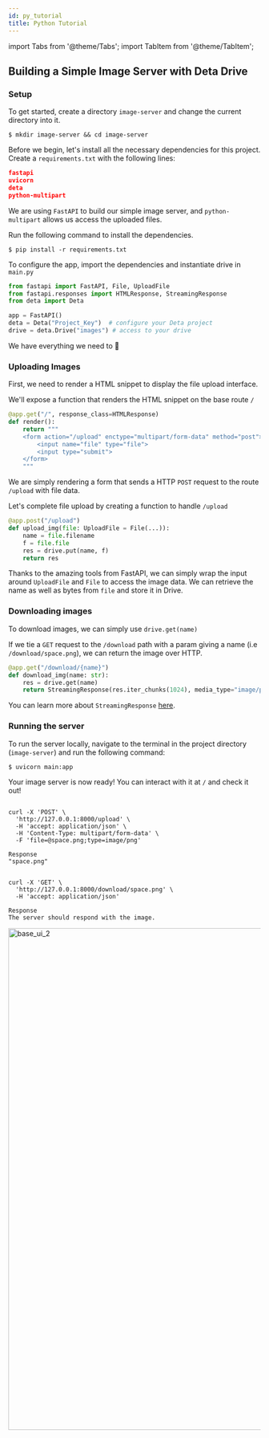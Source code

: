 ```yaml
---
id: py_tutorial
title: Python Tutorial
---
```

import Tabs from '@theme/Tabs';
import TabItem from '@theme/TabItem';


## Building a Simple Image Server with Deta Drive


### Setup
To get started, create a directory `image-server` and change the current directory into it.
```shell
$ mkdir image-server && cd image-server
```
Before we begin, let's install all the necessary dependencies for this project. Create a `requirements.txt` with the following lines:
```json
fastapi
uvicorn
deta
python-multipart
```
We are using `FastAPI` to build our simple image server, and `python-multipart` allows us access the uploaded files. 

Run the following command to install the dependencies.
```shell
$ pip install -r requirements.txt
```

To configure the app, import the dependencies and instantiate drive in `main.py`

```python
from fastapi import FastAPI, File, UploadFile
from fastapi.responses import HTMLResponse, StreamingResponse
from deta import Deta

app = FastAPI()
deta = Deta("Project_Key")  # configure your Deta project 
drive = deta.Drive("images") # access to your drive
```

We have everything we need to 🚀

### Uploading Images 
First, we need to render a HTML snippet to display the file upload interface.

We'll expose a function that renders the HTML snippet on the base route `/`
```python
@app.get("/", response_class=HTMLResponse)
def render():
    return """
    <form action="/upload" enctype="multipart/form-data" method="post">
        <input name="file" type="file">
        <input type="submit">
    </form>
    """
```

We are simply rendering a form that sends a HTTP `POST` request to the route `/upload` with file data.

Let's complete file upload by creating a function to handle `/upload`

```python
@app.post("/upload")
def upload_img(file: UploadFile = File(...)):
    name = file.filename
    f = file.file
    res = drive.put(name, f)
    return res
```

Thanks to the amazing tools from FastAPI, we can simply wrap the input around `UploadFile` and `File` to access the image data. We can retrieve the name as well as bytes from `file` and store it in Drive. 

### Downloading images
To download images, we can simply use `drive.get(name)`

If we tie a `GET` request to the `/download` path with a param giving a name (i.e `/download/space.png`), we can return the image over HTTP.
```python
@app.get("/download/{name}")
def download_img(name: str):
    res = drive.get(name)
    return StreamingResponse(res.iter_chunks(1024), media_type="image/png")
```

You can learn more about `StreamingResponse` [here](https://fastapi.tiangolo.com/advanced/custom-response/#streamingresponse).

### Running the server 
To run the server locally, navigate to the terminal in the project directory (`image-server`) and run the following command:
```shell
$ uvicorn main:app
```

Your image server is now ready! You can interact with it at `/` and check it out!

```shell

curl -X 'POST' \
  'http://127.0.0.1:8000/upload' \
  -H 'accept: application/json' \
  -H 'Content-Type: multipart/form-data' \
  -F 'file=@space.png;type=image/png'

Response 
"space.png"


curl -X 'GET' \
  'http://127.0.0.1:8000/download/space.png' \
  -H 'accept: application/json'

Response 
The server should respond with the image.
```


<img src="/img/drive/drive-put-tut.gif" alt="base_ui_2" width="1000"/>


